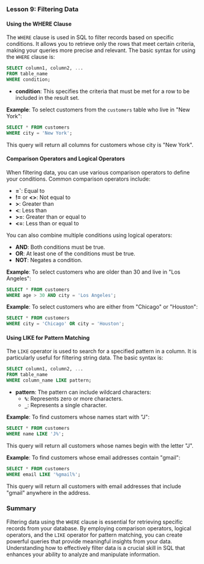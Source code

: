 ### Lesson 9: Filtering Data

#### Using the WHERE Clause
The `WHERE` clause is used in SQL to filter records based on specific conditions. It allows you to retrieve only the rows that meet certain criteria, making your queries more precise and relevant. The basic syntax for using the `WHERE` clause is:

```sql
SELECT column1, column2, ...
FROM table_name
WHERE condition;
```

- **condition**: This specifies the criteria that must be met for a row to be included in the result set.

**Example**: To select customers from the `customers` table who live in "New York":

```sql
SELECT * FROM customers
WHERE city = 'New York';
```

This query will return all columns for customers whose city is "New York".

#### Comparison Operators and Logical Operators
When filtering data, you can use various comparison operators to define your conditions. Common comparison operators include:

- **=`**: Equal to
- **!=** or **<>**: Not equal to
- **>**: Greater than
- **<**: Less than
- **>=**: Greater than or equal to
- **<=**: Less than or equal to

You can also combine multiple conditions using logical operators:

- **AND**: Both conditions must be true.
- **OR**: At least one of the conditions must be true.
- **NOT**: Negates a condition.

**Example**: To select customers who are older than 30 and live in "Los Angeles":

```sql
SELECT * FROM customers
WHERE age > 30 AND city = 'Los Angeles';
```

**Example**: To select customers who are either from "Chicago" or "Houston":

```sql
SELECT * FROM customers
WHERE city = 'Chicago' OR city = 'Houston';
```

#### Using LIKE for Pattern Matching
The `LIKE` operator is used to search for a specified pattern in a column. It is particularly useful for filtering string data. The basic syntax is:

```sql
SELECT column1, column2, ...
FROM table_name
WHERE column_name LIKE pattern;
```

- **pattern**: The pattern can include wildcard characters:
  - **`%`**: Represents zero or more characters.
  - **`_`**: Represents a single character.

**Example**: To find customers whose names start with "J":

```sql
SELECT * FROM customers
WHERE name LIKE 'J%';
```

This query will return all customers whose names begin with the letter "J".

**Example**: To find customers whose email addresses contain "gmail":

```sql
SELECT * FROM customers
WHERE email LIKE '%gmail%';
```

This query will return all customers with email addresses that include "gmail" anywhere in the address.

### Summary
Filtering data using the `WHERE` clause is essential for retrieving specific records from your database. By employing comparison operators, logical operators, and the `LIKE` operator for pattern matching, you can create powerful queries that provide meaningful insights from your data. Understanding how to effectively filter data is a crucial skill in SQL that enhances your ability to analyze and manipulate information.